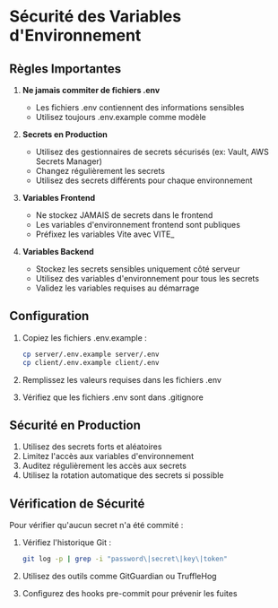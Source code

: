 # Sécurité des Variables d'Environnement

## Règles Importantes

1. **Ne jamais commiter de fichiers .env**
   - Les fichiers .env contiennent des informations sensibles
   - Utilisez toujours .env.example comme modèle

2. **Secrets en Production**
   - Utilisez des gestionnaires de secrets sécurisés (ex: Vault, AWS Secrets Manager)
   - Changez régulièrement les secrets
   - Utilisez des secrets différents pour chaque environnement

3. **Variables Frontend**
   - Ne stockez JAMAIS de secrets dans le frontend
   - Les variables d'environnement frontend sont publiques
   - Préfixez les variables Vite avec VITE_

4. **Variables Backend**
   - Stockez les secrets sensibles uniquement côté serveur
   - Utilisez des variables d'environnement pour tous les secrets
   - Validez les variables requises au démarrage

## Configuration

1. Copiez les fichiers .env.example :
   ```bash
   cp server/.env.example server/.env
   cp client/.env.example client/.env
   ```

2. Remplissez les valeurs requises dans les fichiers .env

3. Vérifiez que les fichiers .env sont dans .gitignore

## Sécurité en Production

1. Utilisez des secrets forts et aléatoires
2. Limitez l'accès aux variables d'environnement
3. Auditez régulièrement les accès aux secrets
4. Utilisez la rotation automatique des secrets si possible

## Vérification de Sécurité

Pour vérifier qu'aucun secret n'a été commité :

1. Vérifiez l'historique Git :
   ```bash
   git log -p | grep -i "password\|secret\|key\|token"
   ```

2. Utilisez des outils comme GitGuardian ou TruffleHog

3. Configurez des hooks pre-commit pour prévenir les fuites